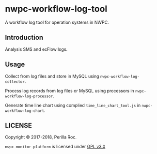 # nwpc-workflow-log-tool

A workflow log tool for operation systems in NWPC.

## Introduction

Analysis SMS and ecFlow logs.

## Usage

Collect from log files and store in MySQL using `nwpc-workflow-log-collector`.

Process log records from log files or MySQL using processors in `nwpc-workflow-log-processor`.

Generate time line chart using complied `time_line_chart_tool.js` in `nwpc-workflow-log-chart`.

## LICENSE

Copyright &copy; 2017-2018, Perilla Roc.

`nwpc-monitor-platform` is licensed under [GPL v3.0](LICENSE.md)